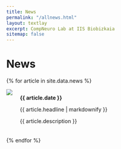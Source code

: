 ```yaml
---
title: News
permalink: "/allnews.html"
layout: textlay
excerpt: CompNeuro Lab at IIS Biobizkaia
sitemap: false
---
```


# News



{% for article in site.data.news %}
<div style="display: flex; align-items: flex-start; margin-bottom: 20px;">
  <div style="margin-right: 20px;">
    <img src="{{ article.image }}" class="img-responsive">
  </div>
  <div style="flex-grow: 1;">
    <p><strong>{{ article.date }}</strong></p>
    <p>{{ article.headline | markdownify }}</p>
    <p>{{ article.description }}</p>
  </div>
</div>
{% endfor %}
